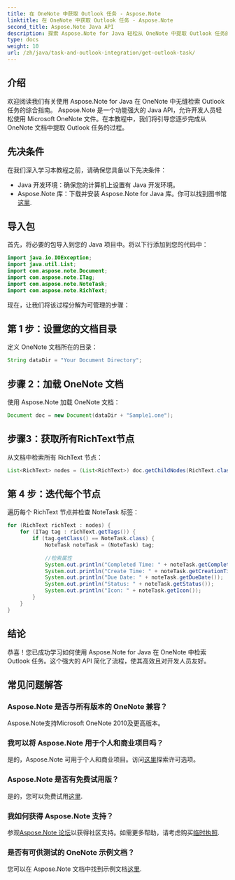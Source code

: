 ```yaml
---
title: 在 OneNote 中获取 Outlook 任务 - Aspose.Note
linktitle: 在 OneNote 中获取 Outlook 任务 - Aspose.Note
second_title: Aspose.Note Java API
description: 探索 Aspose.Note for Java 轻松从 OneNote 中提取 Outlook 任务的强大功能。遵循我们的分步指南并增强您的文档处理能力。
type: docs
weight: 10
url: /zh/java/task-and-outlook-integration/get-outlook-task/
---
```

## 介绍
欢迎阅读我们有关使用 Aspose.Note for Java 在 OneNote 中无缝检索 Outlook 任务的综合指南。 Aspose.Note 是一个功能强大的 Java API，允许开发人员轻松使用 Microsoft OneNote 文件。在本教程中，我们将引导您逐步完成从 OneNote 文档中提取 Outlook 任务的过程。
## 先决条件
在我们深入学习本教程之前，请确保您具备以下先决条件：
- Java 开发环境：确保您的计算机上设置有 Java 开发环境。
-  Aspose.Note 库：下载并安装 Aspose.Note for Java 库。你可以找到图书馆[这里](https://releases.aspose.com/note/java/).
## 导入包
首先，将必要的包导入到您的 Java 项目中。将以下行添加到您的代码中：
```java
import java.io.IOException;
import java.util.List;
import com.aspose.note.Document;
import com.aspose.note.ITag;
import com.aspose.note.NoteTask;
import com.aspose.note.RichText;

```
现在，让我们将该过程分解为可管理的步骤：
## 第 1 步：设置您的文档目录
定义 OneNote 文档所在的目录：
```java
String dataDir = "Your Document Directory";
```
## 步骤 2：加载 OneNote 文档
使用 Aspose.Note 加载 OneNote 文档：
```java
Document doc = new Document(dataDir + "Sample1.one");
```
## 步骤3：获取所有RichText节点
从文档中检索所有 RichText 节点：
```java
List<RichText> nodes = (List<RichText>) doc.getChildNodes(RichText.class);
```
## 第 4 步：迭代每个节点
遍历每个 RichText 节点并检查 NoteTask 标签：
```java
for (RichText richText : nodes) {
    for (ITag tag : richText.getTags()) {
        if (tag.getClass() == NoteTask.class) {
            NoteTask noteTask = (NoteTask) tag;
            
            //检索属性
            System.out.println("Completed Time: " + noteTask.getCompletedTime());
            System.out.println("Create Time: " + noteTask.getCreationTime());
            System.out.println("Due Date: " + noteTask.getDueDate());
            System.out.println("Status: " + noteTask.getStatus());
            System.out.println("Icon: " + noteTask.getIcon());
        }
    }
}
```
## 结论
恭喜！您已成功学习如何使用 Aspose.Note for Java 在 OneNote 中检索 Outlook 任务。这个强大的 API 简化了流程，使其高效且对开发人员友好。
## 常见问题解答
### Aspose.Note 是否与所有版本的 OneNote 兼容？
Aspose.Note支持Microsoft OneNote 2010及更高版本。
### 我可以将 Aspose.Note 用于个人和商业项目吗？
是的，Aspose.Note 可用于个人和商业项目。访问[这里](https://purchase.aspose.com/buy)探索许可选项。
### Aspose.Note 是否有免费试用版？
是的，您可以免费试用[这里](https://releases.aspose.com/).
### 我如何获得 Aspose.Note 支持？
参观[Aspose.Note 论坛](https://forum.aspose.com/c/note/28)以获得社区支持。如需更多帮助，请考虑购买[临时执照](https://purchase.aspose.com/temporary-license/).
### 是否有可供测试的 OneNote 示例文档？
您可以在 Aspose.Note 文档中找到示例文档[这里](https://reference.aspose.com/note/java/).
